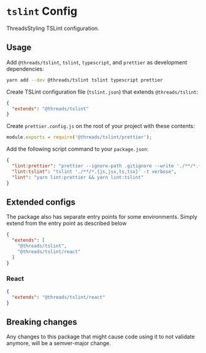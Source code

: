 # `tslint` Config

ThreadsStyling TSLint configuration.

## Usage

Add `@threads/tslint`, `tslint`, `typescript`, and `prettier` as development dependencies:

```bash
yarn add --dev @threads/tslint tslint typescript prettier
```

Create TSLint configuration file (`tslint.json`) that extends `@threads/tslint`:

```json
{
  "extends": "@threads/tslint"
}
```

Create `prettier.config.js` on the root of your project with these contents:

```js
module.exports = require('@threads/tslint/prettier');
```

Add the following script command to your `package.json`:

```json
{
  "lint:prettier": "prettier --ignore-path .gitignore --write './**/*.{js,jsx,ts,tsx}'",
  "lint:tslint": "tslint './**/*.{js,jsx,ts,tsx}' -t verbose",
  "lint": "yarn lint:prettier && yarn lint:tslint"
}
```

## Extended configs

The package also has separate entry points for some environments. Simply extend from the entry point as described below

```json
{
  "extends": [
    "@threads/tslint",
    "@threads/tslint/react"
  ]
}
```

### React

```json
{
  "extends": "@threads/tslint/react"
}
```

## Breaking changes

Any changes to this package that might cause code using it to not validate anymore, will be a semver-major change.
